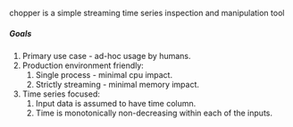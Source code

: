 chopper is a simple streaming time series inspection and manipulation tool

##### Goals
1. Primary use case - ad-hoc usage by humans.
2. Production environment friendly:
    1. Single process - minimal cpu impact.
    2. Strictly streaming - minimal memory impact.
3. Time series focused:
    1. Input data is assumed to have time column.
    2. Time is monotonically non-decreasing within each of the inputs.
